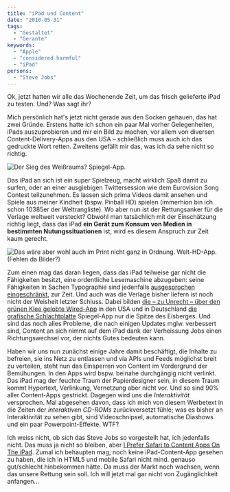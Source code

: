 ```yaml
---
title: "iPad und Content"
date: "2010-05-31"
tags:
  - "Gestaltet"
  - "Gerante"
keywords:
  - "Apple"
  - "considered harmful"
  - "iPad"
persons:
  - "Steve Jobs"
---
```


Ok, jetzt hatten wir alle das Wochenende Zeit, um das frisch gelieferte iPad zu testen. Und? Was sagt ihr?

Mich persönlich hat's jetzt nicht gerade aus den Socken gehauen, das hat zwei Gründe. Erstens hatte ich schon ein paar Mal vorher Gelegenheiten, iPads auszuprobieren und mir ein Bild zu machen, vor allem von diversen Content-Delivery-Apps aus den USA – schließlich muss auch ich das gedruckte Wort retten. Zweitens gefällt mir das, was ich da sehe nicht so richtig.

![Der Sieg des Weißraums? Spiegel-App.](/img/codecandies/ipad_spiegel.jpg)

Das iPad an sich ist ein super Spielzeug, macht wirklich Spaß damit zu surfen, oder an einer ausgiebigen Twittersession wie dem Eurovision Song Contest teilzunehmen. Es lassen sich prima Videos damit ansehen und Spiele aus meiner Kindheit (bspw. Pinball HD) spielen (immerhion bin ich schon 10385er der Weltrangliste). Wo aber nun ist der Rettungsanker für die Verlage weltweit versteckt? Obwohl man tatsächlich mit der Einschätzung richtig liegt, dass das iPad **ein Gerät zum Konsum von Medien in bestimmten Nutungssituationen** ist, wird es diesem Anspruch zur Zeit kaum gerecht.

![Das wäre aber wohl auch im Print nicht ganz in Ordnung. Welt-HD-App. (Fehlen da Bilder?)](/img/codecandies/ipad_welt.jpg)

Zum einen mag das daran liegen, dass das iPad teilweise gar nicht die Fähigkeiten besitzt, eine ordentliche Lesemaschine abzugeben: seine Fähigkeiten in Sachen Typographie sind jedenfalls [ausgesprochen eingeschränkt](http://fontfeed.com/archives/ipad-typography/), zur Zeit. Und auch was die Verlage bisher liefern ist noch nicht der Weisheit letzter Schluss. Dabei bilden [die – zu Unrecht – über den grünen Klee gelobte Wired-App](http://informationarchitects.jp/wired-on-ipad-just-like-a-paper-tiger/) in den USA und in Deutschland [die grafische Schlachtplatte](http://www.fontblog.de/der-spiegel-auf-dem-ipad-grafische-schlachtplatte) Spiegel-App nur die Spitze des Eisberges. Und sind das noch alles Probleme, die nach einigen Updates mglw. verbessert sind, Content an sich nimmt auf dem iPad dank der Verheissung Jobs einen Richtungswechsel vor, der nichts Gutes bedeuten kann.

Haben wir uns nun zunächst einige Jahre damit beschäftigt, die Inhalte zu befreien, sie ins Netz zu entlassen und via APIs und Feeds möglichst breit zu verteilen, steht nun das Einsperren von Content im Vordergrund der Bemühungen. In den Apps wird bspw. beinahe durchgängig nicht verlinkt. Das iPad mag der feuchte Traum der Papierdesigner sein, in diesem Traum kommt Hypertext, Verlinkung, Vernetzung aber nicht vor. Und so sind 90% aller Content-Apps gestrickt. Dagegen wird uns die _Interaktivität_ versprochen. Mal abgesehen davon, dass ich mich von diesem Werbetext in die Zeiten der _interaktiven CD-ROMs_ zurückversetzt fühle; was es bisher an Interaktivität zu sehen gibt, sind Videoschnipsel, automatische Diashows und ein paar Powerpoint-Effekte. WTF?

Ich weiss nicht, ob sich das Steve Jobs so vorgestellt hat, ich jedenfalls nicht. Das muss ja nicht so bleiben, aber [I Prefer Safari to Content Apps On The iPad](http://www.avc.com/a_vc/2010/05/i-prefer-safari-to-content-apps-on-the-ipad.html). Zumal ich behaupten mag, noch keine iPad-Content-App gesehen zu haben, die ich in HTML5 und mobile Safari nicht mind. genauso gut/schlecht hinbekommen hätte. Da muss der Markt noch wachsen, wenn das unsere Rettung sein soll. Ich will jetzt mal gar nicht von Zugänglichkeit anfangen…
